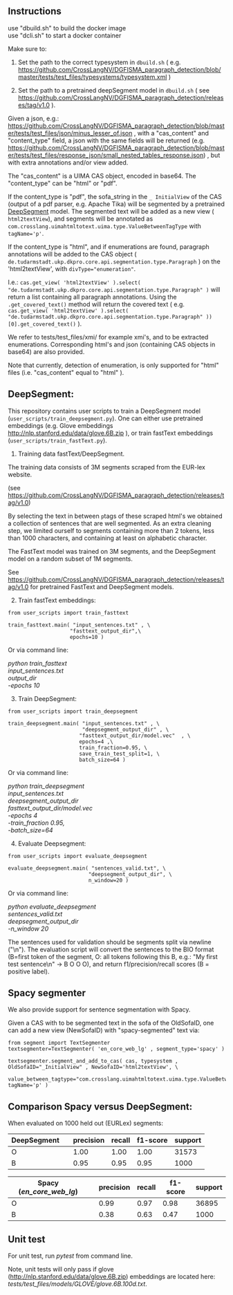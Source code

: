 
Instructions
------------

use "dbuild.sh" to build the docker image <br />
use "dcli.sh" to start a docker container

Make sure to:

1) Set the path to the correct typesystem in `dbuild.sh` ( e.g. https://github.com/CrossLangNV/DGFISMA_paragraph_detection/blob/master/tests/test_files/typesystems/typesystem.xml )

2) Set the path to a pretrained deepSegment model in `dbuild.sh` ( see https://github.com/CrossLangNV/DGFISMA_paragraph_detection/releases/tag/v1.0 ).

Given a json, e.g.: https://github.com/CrossLangNV/DGFISMA_paragraph_detection/blob/master/tests/test_files/json/minus_lesser_of.json , with a "cas_content" and "content_type" field, a json with the same fields will be returned (e.g. https://github.com/CrossLangNV/DGFISMA_paragraph_detection/blob/master/tests/test_files/response_json/small_nested_tables_response.json) , but with extra annotations and/or view added. 

The "cas_content" is a UIMA CAS object, encoded in base64. The "content_type" can be "html" or "pdf". 

If the content_type is "pdf", the sofa_string in the `_ InitialView` of the CAS (output of a pdf parser, e.g. Apache Tika) will be segmented by a pretrained [DeepSegment](https://pypi.org/project/deepsegment/) model. The segmented text will be added as a new view ( `html2textView`), and segments will be annotated as `com.crosslang.uimahtmltotext.uima.type.ValueBetweenTagType` with `tagName='p'`.

If the content_type is "html", and if enumerations are found, paragraph annotations will be added to the CAS object ( `de.tudarmstadt.ukp.dkpro.core.api.segmentation.type.Paragraph` ) on the 'html2textView', with `divType="enumeration"`.

I.e.: `cas.get_view( 'html2textView' ).select( "de.tudarmstadt.ukp.dkpro.core.api.segmentation.type.Paragraph" )` will return a list containing all paragraph annotations. Using the `.get_covered_text()` method will return the covered text ( e.g. `cas.get_view( 'html2textView' ).select( "de.tudarmstadt.ukp.dkpro.core.api.segmentation.type.Paragraph" ))[0].get_covered_text()` ).

We refer to tests/test_files/xmi/ for example xmi's, and to be extracted enumerations. Corresponding html's and json (containing CAS objects in base64) are also provided.

Note that currently, detection of enumeration, is only supported for "html" files (i.e. "cas_content" equal to "html" ). 

## DeepSegment:

This repository contains user scripts to train a DeepSegment model (`user_scripts/train_deepsegment.py`). One can either use pretrained embeddings (e.g. Glove embeddings http://nlp.stanford.edu/data/glove.6B.zip ), or train fastText embeddings (`user_scripts/train_fastText.py`).


1) Training data fastText/DeepSegment. 

The training data consists of 3M segments scraped from the EUR-lex website. 

(see https://github.com/CrossLangNV/DGFISMA_paragraph_detection/releases/tag/v1.0)

By selecting the text in between `p`tags of these scraped html's we obtained a collection of sentences that are well segmented. As an extra cleaning step, we limited ourself to segments containing more than 2 tokens, less than 1000 characters, and containing at least on alphabetic character.

The FastText model was trained on 3M segments, and the DeepSegment model on a random subset of 1M segments. 

See https://github.com/CrossLangNV/DGFISMA_paragraph_detection/releases/tag/v1.0 for pretrained FastText and DeepSegment models.


2) Train fastText embeddings:

```
from user_scripts import train_fasttext

train_fasttext.main( "input_sentences.txt" , \
                    "fasttext_output_dir",\
                    epochs=10 )
```

Or via command line:

*python train_fasttext \
input_sentences.txt \
output_dir \
-epochs 10*

3) Train DeepSegment:

```
from user_scripts import train_deepsegment

train_deepsegment.main( "input_sentences.txt" , \
                        "deepsegment_output_dir" , \
                       "fasttext_output_dir/model.vec"  , \
                       epochs=4 ,\
                       train_fraction=0.95, \
                       save_train_test_split=1, \
                       batch_size=64 )
```

Or via command line:

*python train_deepsegment \
input_sentences.txt \
deepsegment_output_dir \
fasttext_output_dir/model.vec \
-epochs 4 \
-train_fraction 0.95, \
-batch_size=64*

4) Evaluate Deepsegment:

```
from user_scripts import evaluate_deepsegment

evaluate_deepsegment.main( "sentences_valid.txt", \
                          "deepsegment_output_dir", \
                          n_window=20 )
```
                
Or via command line:

*python evaluate_deepsegment \
sentences_valid.txt \
deepsegment_output_dir \
-n_window 20*

The sentences used for validation should be segments split via newline ("\n"). The evaluation script will convert the sentences to the BIO format (B=first token of the segment, O: all tokens following this B, e.g.: "My first test sentence\n" -> B O O O), and return f1/precision/recall scores (B = positive label).

## Spacy segmenter

We also provide support for sentence segmentation with Spacy.

Given a CAS with to be segmented text in the sofa of the OldSofaID, one can add a new view (NewSofaID) with "spacy-segmented" text via:

```
from segment import TextSegmenter
textsegmenter=TextSegmenter( 'en_core_web_lg' , segment_type='spacy' )

textsegmenter.segment_and_add_to_cas( cas, typesystem , OldSofaID="_InitialView" , NewSofaID='html2textView', \
                              value_between_tagtype="com.crosslang.uimahtmltotext.uima.type.ValueBetweenTagType", tagName='p' )
```

## Comparison Spacy versus DeepSegment:

When evaluated on 1000 held out (EURLex) segments:


DeepSegment |  | precision | recall | f1-score | support |
--- | --- | --- | --- |--- |--- |
O | | 1.00 | 1.00 | 1.00 | 31573 | 
B | | 0.95 | 0.95 | 0.95 | 1000 | 


Spacy (*en_core_web_lg*) |  | precision | recall | f1-score | support |
--- | --- | --- | --- |--- |--- |
O | | 0.99 | 0.97 | 0.98 | 36895 | 
B | | 0.38 | 0.63 | 0.47 | 1000 | 


## Unit test

For unit test, run *pytest* from command line. 

Note, unit tests will only pass if glove (http://nlp.stanford.edu/data/glove.6B.zip) embeddings are located here: *tests/test_files/models/GLOVE/glove.6B.100d.txt*. 
